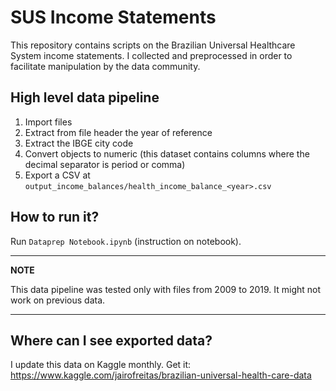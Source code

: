# SUS Income Statements
This repository contains scripts on the Brazilian Universal Healthcare System income statements. I collected and preprocessed in order to facilitate manipulation by the data community.


## High level data pipeline

1. Import files
2. Extract from file header the year of reference
2. Extract the IBGE city code
3. Convert objects to numeric (this dataset contains columns where the decimal separator is period or comma)
4. Export a CSV at `output_income_balances/health_income_balance_<year>.csv`
  
  ## How to run it?
  
  Run `Dataprep Notebook.ipynb` (instruction on notebook).
  
  ---
**NOTE**

This data pipeline was tested only with files from 2009 to 2019. It might not work on previous data.

---

## Where can I see exported data?

I update this data on Kaggle monthly. Get it: https://www.kaggle.com/jairofreitas/brazilian-universal-health-care-data


